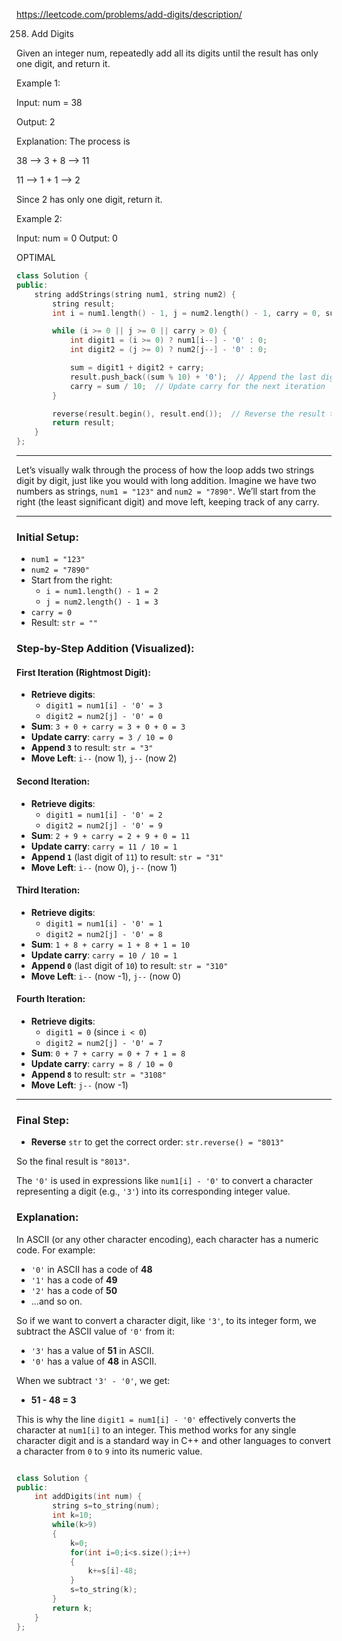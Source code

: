 https://leetcode.com/problems/add-digits/description/

258. Add Digits

Given an integer num, repeatedly add all its digits until the result has only one digit, and return it.

 

Example 1:

Input: num = 38

Output: 2

Explanation: The process is

38 --> 3 + 8 --> 11

11 --> 1 + 1 --> 2 

Since 2 has only one digit, return it.

Example 2:

Input: num = 0
Output: 0


OPTIMAL


```cpp
class Solution {
public:
    string addStrings(string num1, string num2) {
        string result;
        int i = num1.length() - 1, j = num2.length() - 1, carry = 0, sum;

        while (i >= 0 || j >= 0 || carry > 0) {
            int digit1 = (i >= 0) ? num1[i--] - '0' : 0;
            int digit2 = (j >= 0) ? num2[j--] - '0' : 0;

            sum = digit1 + digit2 + carry;
            result.push_back((sum % 10) + '0');  // Append the last digit of sum as a character
            carry = sum / 10;  // Update carry for the next iteration
        }

        reverse(result.begin(), result.end());  // Reverse the result to get the correct order
        return result;
    }
};

```

---




Let’s visually walk through the process of how the loop adds two strings digit by digit, just like you would with long addition. Imagine we have two numbers as strings, `num1 = "123"` and `num2 = "7890"`. We’ll start from the right (the least significant digit) and move left, keeping track of any carry.

---

### Initial Setup:
- `num1 = "123"`
- `num2 = "7890"`
- Start from the right:
  - `i = num1.length() - 1 = 2`
  - `j = num2.length() - 1 = 3`
- `carry = 0`
- Result: `str = ""`

### Step-by-Step Addition (Visualized):

#### **First Iteration (Rightmost Digit):**
- **Retrieve digits**:
  - `digit1 = num1[i] - '0' = 3`
  - `digit2 = num2[j] - '0' = 0`
- **Sum**: `3 + 0 + carry = 3 + 0 + 0 = 3`
- **Update carry**: `carry = 3 / 10 = 0`
- **Append `3`** to result: `str = "3"`
- **Move Left**: `i--` (now 1), `j--` (now 2)

#### **Second Iteration:**
- **Retrieve digits**:
  - `digit1 = num1[i] - '0' = 2`
  - `digit2 = num2[j] - '0' = 9`
- **Sum**: `2 + 9 + carry = 2 + 9 + 0 = 11`
- **Update carry**: `carry = 11 / 10 = 1`
- **Append `1`** (last digit of `11`) to result: `str = "31"`
- **Move Left**: `i--` (now 0), `j--` (now 1)

#### **Third Iteration:**
- **Retrieve digits**:
  - `digit1 = num1[i] - '0' = 1`
  - `digit2 = num2[j] - '0' = 8`
- **Sum**: `1 + 8 + carry = 1 + 8 + 1 = 10`
- **Update carry**: `carry = 10 / 10 = 1`
- **Append `0`** (last digit of `10`) to result: `str = "310"`
- **Move Left**: `i--` (now -1), `j--` (now 0)

#### **Fourth Iteration:**
- **Retrieve digits**:
  - `digit1 = 0` (since `i < 0`)
  - `digit2 = num2[j] - '0' = 7`
- **Sum**: `0 + 7 + carry = 0 + 7 + 1 = 8`
- **Update carry**: `carry = 8 / 10 = 0`
- **Append `8`** to result: `str = "3108"`
- **Move Left**: `j--` (now -1)

---

### Final Step:
- **Reverse** `str` to get the correct order: `str.reverse() = "8013"`

So the final result is `"8013"`.

The `'0'` is used in expressions like `num1[i] - '0'` to convert a character representing a digit (e.g., `'3'`) into its corresponding integer value.

### Explanation:
In ASCII (or any other character encoding), each character has a numeric code. For example:
- `'0'` in ASCII has a code of **48**
- `'1'` has a code of **49**
- `'2'` has a code of **50**
- …and so on.

So if we want to convert a character digit, like `'3'`, to its integer form, we subtract the ASCII value of `'0'` from it:
- `'3'` has a value of **51** in ASCII.
- `'0'` has a value of **48** in ASCII.

When we subtract `'3' - '0'`, we get:
- **51 - 48 = 3**

This is why the line `digit1 = num1[i] - '0'` effectively converts the character at `num1[i]` to an integer. This method works for any single character digit and is a standard way in C++ and other languages to convert a character from `0` to `9` into its numeric value.


```cpp

class Solution {
public:
    int addDigits(int num) {
        string s=to_string(num);
        int k=10;
        while(k>9)
        {
            k=0;
            for(int i=0;i<s.size();i++)
            {
                k+=s[i]-48;
            }
            s=to_string(k);
        }
        return k;
    }
};

```
